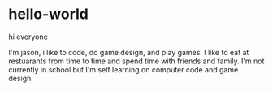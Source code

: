 # hello-world

hi everyone

I'm jason, i like to code, do game design, and play games.
I like to eat at restuarants from time to time and spend time with friends and family.
I'm not currently in school but I'm self learning on computer code and game design.
